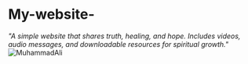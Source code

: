 # My-website-
*"A simple website that shares truth, healing, and hope. Includes videos, audio messages, and downloadable resources for spiritual growth."*
![MuhammadAli](https://upload.wikimedia.org/wikipedia/commons/thumb/8/89/Muhammad_Ali_NYWTS.jpg/800px-Muhammad_Ali_NYWTS.jpg)
